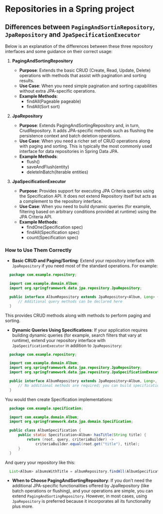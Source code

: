 # Repositories in a Spring project

## Differences between `PagingAndSortinRepository`, `JpaRepository` and `JpaSpecificationExecutor`

Below is an explanation of the differences between these three repository interfaces and some guidance on their correct
usage:

1. **PagingAndSortingRepository**
    - **Purpose**: Extends the basic CRUD (Create, Read, Update, Delete) operations with methods that assist with
      pagination and sorting results.
    - **Use Case**: When you need simple pagination and sorting capabilities without extra JPA-specific operations.
    - **Example Methods**:
        - findAll(Pageable pageable)
        - findAll(Sort sort)

2. **JpaRepository**
    - **Purpose**: Extends PagingAndSortingRepository and, in turn, CrudRepository. It adds JPA-specific methods such as
      flushing the persistence context and batch deletion operations.
    - **Use Case**: When you need a richer set of CRUD operations along with paging and sorting. This is typically the
      most commonly used interface for data repositories in Spring Data JPA.
    - **Example Methods**:
        - flush()
        - saveAndFlush(entity)
        - deleteInBatch(Iterable entities)

3. **JpaSpecificationExecutor**
    - **Purpose**: Provides support for executing JPA Criteria queries using the Specification API. It does not extend
      Repository itself but acts as a complement to the repository interface.
    - **Use Case**: When you need to build dynamic queries (for example, filtering based on arbitrary conditions
      provided at runtime) using the JPA Criteria API.
    - **Example Methods**:
        - findOne(Specification spec)
        - findAll(Specification spec)
        - count(Specification spec)

### How to Use Them Correctly

- **Basic CRUD and Paging/Sorting**:
  Extend your repository interface with `JpaRepository` if you need most of the standard operations. For example:

``` java
  package com.example.repository;

  import com.example.domain.Album;
  import org.springframework.data.jpa.repository.JpaRepository;

  public interface AlbumRepository extends JpaRepository<Album, Long> {
      // Additional query methods can be declared here
  }
```

This provides CRUD methods along with methods to perform paging and sorting.

- **Dynamic Queries Using Specifications**:
  If your application requires building dynamic queries (for example, search filters that vary at runtime), extend your
  repository interface with `JpaSpecificationExecutor` in addition to `JpaRepository`:

``` java
  package com.example.repository;

  import com.example.domain.Album;
  import org.springframework.data.jpa.repository.JpaRepository;
  import org.springframework.data.jpa.repository.JpaSpecificationExecutor;

  public interface AlbumRepository extends JpaRepository<Album, Long>, JpaSpecificationExecutor<Album> {
      // No additional methods are required; you can build specifications for dynamic queries.
  }
```

You would then create Specification implementations:

``` java
  package com.example.specification;

  import com.example.domain.Album;
  import org.springframework.data.jpa.domain.Specification;

  public class AlbumSpecification {
      public static Specification<Album> hasTitle(String title) {
          return (root, query, criteriaBuilder) ->
              criteriaBuilder.equal(root.get("title"), title);
      }
  }
```

And query your repository like this:

``` java
  List<Album> albumsWithTitle = albumRepository.findAll(AlbumSpecification.hasTitle("Some Title"));
```

- **When to Choose PagingAndSortingRepository**:
  If you don’t need the additional JPA-specific functionalities offered by JpaRepository (like batch operations or
  flushing), and your operations are simple, you can extend `PagingAndSortingRepository`. However, in most cases, using
  `JpaRepository` is preferred because it incorporates all its functionality plus more.
